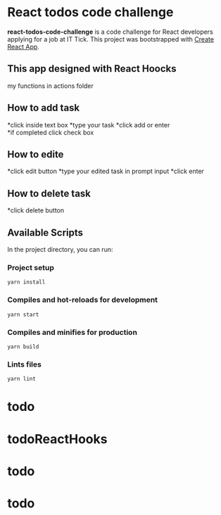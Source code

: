 # React todos code challenge
**react-todos-code-challenge** is a code challenge for React developers applying for a job at IT Tick.
This project was bootstrapped with [Create React App](https://github.com/facebook/create-react-app).


## This app designed with React Hoocks
my functions in actions folder 
## How to add task 
*click inside text box
*type your task 
*click add or enter  
*if completed click check box

## How to edite 
*click edit button
*type your edited task in prompt input 
*click enter  

## How to delete task  
*click delete button






## Available Scripts

In the project directory, you can run:

### Project setup
```
yarn install
```

### Compiles and hot-reloads for development
```
yarn start
```

### Compiles and minifies for production
```
yarn build
```

### Lints files
```
yarn lint
```
# todo
# todoReactHooks
# todo
# todo
